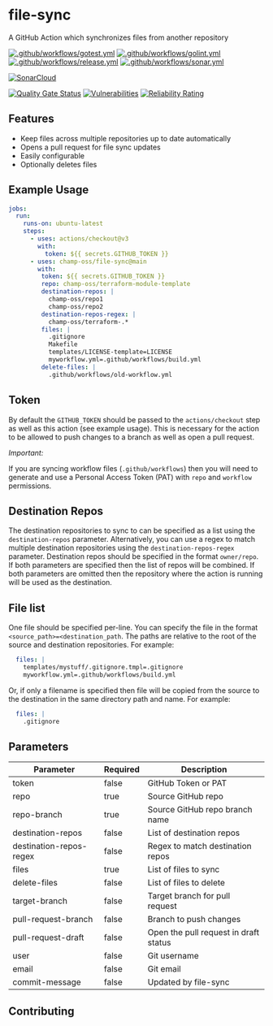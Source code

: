 # file-sync

A GitHub Action which synchronizes files from another repository

[![.github/workflows/gotest.yml](https://github.com/champ-oss/file-sync/actions/workflows/gotest.yml/badge.svg?branch=main)](https://github.com/champ-oss/file-sync/actions/workflows/gotest.yml)
[![.github/workflows/golint.yml](https://github.com/champ-oss/file-sync/actions/workflows/golint.yml/badge.svg?branch=main)](https://github.com/champ-oss/file-sync/actions/workflows/golint.yml)
[![.github/workflows/release.yml](https://github.com/champ-oss/file-sync/actions/workflows/release.yml/badge.svg)](https://github.com/champ-oss/file-sync/actions/workflows/release.yml)
[![.github/workflows/sonar.yml](https://github.com/champ-oss/file-sync/actions/workflows/sonar.yml/badge.svg)](https://github.com/champ-oss/file-sync/actions/workflows/sonar.yml)

[![SonarCloud](https://sonarcloud.io/images/project_badges/sonarcloud-black.svg)](https://sonarcloud.io/summary/new_code?id=file-sync_champ-oss)

[![Quality Gate Status](https://sonarcloud.io/api/project_badges/measure?project=file-sync_champ-oss&metric=alert_status)](https://sonarcloud.io/summary/new_code?id=file-sync_champ-oss)
[![Vulnerabilities](https://sonarcloud.io/api/project_badges/measure?project=file-sync_champ-oss&metric=vulnerabilities)](https://sonarcloud.io/summary/new_code?id=file-sync_champ-oss)
[![Reliability Rating](https://sonarcloud.io/api/project_badges/measure?project=file-sync_champ-oss&metric=reliability_rating)](https://sonarcloud.io/summary/new_code?id=file-sync_champ-oss)

## Features
- Keep files across multiple repositories up to date automatically
- Opens a pull request for file sync updates
- Easily configurable
- Optionally deletes files

## Example Usage

```yaml
jobs:
  run:
    runs-on: ubuntu-latest
    steps:
      - uses: actions/checkout@v3
        with:
          token: ${{ secrets.GITHUB_TOKEN }}
      - uses: champ-oss/file-sync@main
        with:
         token: ${{ secrets.GITHUB_TOKEN }}
         repo: champ-oss/terraform-module-template
         destination-repos: |
           champ-oss/repo1
           champ-oss/repo2
         destination-repos-regex: |
           champ-oss/terraform-.*
         files: |
           .gitignore
           Makefile
           templates/LICENSE-template=LICENSE
           myworkflow.yml=.github/workflows/build.yml
         delete-files: |
           .github/workflows/old-workflow.yml
```

## Token
By default the `GITHUB_TOKEN` should be passed to the `actions/checkout` step as well as this action (see example usage). This is necessary for the action to be allowed to push changes to a branch as well as open a pull request.

*Important:*

If you are syncing workflow files (`.github/workflows`) then you will need to generate and use a Personal Access Token (PAT) with `repo` and `workflow` permissions. 

## Destination Repos

The destination repositories to sync to can be specified as a list using the `destination-repos` parameter.
Alternatively, you can use a regex to match multiple destination repositories using the `destination-repos-regex`
parameter. Destination repos should be specified in the format `owner/repo`.
If both parameters are specified then the list of repos will be combined. If both parameters are omitted then the
repository
where the action is running will be used as the destination.

## File list
One file should be specified per-line. You can specify the file in the format `<source_path>=<destination_path`. The paths are relative to the root of the source and destination repositories. 
For example:
```yaml
  files: |
    templates/mystuff/.gitignore.tmpl=.gitignore
    myworkflow.yml=.github/workflows/build.yml
```

Or, if only a filename is specified then file will be copied from the source to the destination in the same directory path and name.
For example:
```yaml
  files: |
    .gitignore
```


## Parameters

| Parameter               | Required | Description                           |
|-------------------------|----------|---------------------------------------|
| token                   | false    | GitHub Token or PAT                   |
| repo                    | true     | Source GitHub repo                    |
| repo-branch             | true     | Source GitHub repo branch name        |
| destination-repos       | false    | List of destination repos             |
| destination-repos-regex | false    | Regex to match destination repos      |
| files                   | true     | List of files to sync                 |
| delete-files            | false    | List of files to delete               |
| target-branch           | false    | Target branch for pull request        |
| pull-request-branch     | false    | Branch to push changes                |
| pull-request-draft      | false    | Open the pull request in draft status |
| user                    | false    | Git username                          |
| email                   | false    | Git email                             |
| commit-message          | false    | Updated by file-sync                  |

## Contributing


